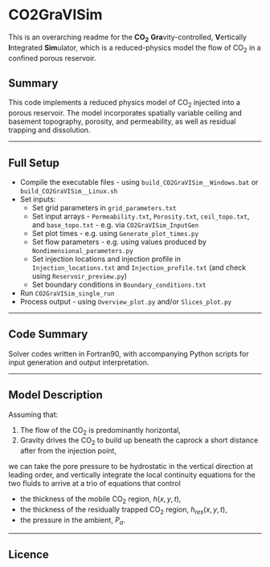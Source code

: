 <!-- README.md -->

# CO2GraVISim

This is an overarching readme for the **CO<sub>2</sub>** **Gra**vity-controlled, **V**ertically **I**ntegrated **Sim**ulator, which is a reduced-physics model the flow of CO<sub>2</sub> in a confined porous reservoir.

## Summary

This code implements a reduced physics model of CO<sub>2</sub> injected into a porous reservoir. The model incorporates spatially variable ceiling and basement topography, porosity, and permeability, as well as residual trapping and dissolution.

---

## Full Setup

- Compile the executable files - using `build_CO2GraVISim__Windows.bat` or `build_CO2GraVISim__Linux.sh`
- Set inputs:
  - Set grid parameters in `grid_parameters.txt`
  - Set input arrays - `Permeability.txt`, `Porosity.txt`, `ceil_topo.txt`, and `base_topo.txt` - e.g. via `CO2GraVISim_InputGen`
  - Set plot times - e.g. using `Generate_plot_times.py`
  - Set flow parameters - e.g. using values produced by `Nondimensional_parameters.py`
  - Set injection locations and injection profile in `Injection_locations.txt` and `Injection_profile.txt` (and check using `Reservoir_preview.py`)
  - Set boundary conditions in `Boundary_conditions.txt`
- Run `CO2GraVISim_single_run`
- Process output - using `Overview_plot.py` and/or `Slices_plot.py`

---

## Code Summary

Solver codes written in Fortran90, with accompanying Python scripts for input generation and output interpretation.

---

## Model Description

Assuming that:

1. The flow of the CO<sub>2</sub> is predominantly horizontal,
2. Gravity drives the CO<sub>2</sub> to build up beneath the caprock a short distance after from the injection point,

we can take the pore pressure to be hydrostatic in the vertical direction at leading order, and vertically integrate the local continuity equations for the two fluids to arrive at a trio of equations that control

- the thickness of the mobile CO<sub>2</sub> region, $h(x,y,t)$,
- the thickness of the residually trapped CO<sub>2</sub> region, $h_{res}(x,y,t)$,
- the pressure in the ambient, $P_{a}$.

---

## Licence

